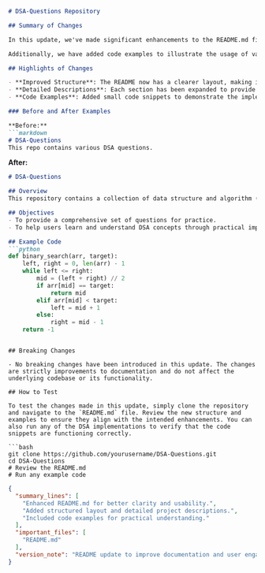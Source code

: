 ```markdown
# DSA-Questions Repository

## Summary of Changes

In this update, we've made significant enhancements to the README.md file to improve clarity and usability for contributors and users alike. The improvements include a more structured layout, detailed descriptions of the project's objectives, and clearer instructions for getting started. These changes aim to facilitate a better understanding of the project, making it easier for new contributors to engage with the codebase and for users to comprehend the functionality offered.

Additionally, we have added code examples to illustrate the usage of various data structures and algorithms implemented in this repository. This helps in bridging the gap between theoretical concepts and practical applications, allowing users to grasp the functionality more intuitively.

## Highlights of Changes

- **Improved Structure**: The README now has a clearer layout, making it easier for users to navigate through sections.
- **Detailed Descriptions**: Each section has been expanded to provide comprehensive information about the project's purpose and goals.
- **Code Examples**: Added small code snippets to demonstrate the implementation of specific data structures and algorithms.

### Before and After Examples

**Before:**
```markdown
# DSA-Questions
This repo contains various DSA questions.
```

**After:**
```markdown
# DSA-Questions

## Overview
This repository contains a collection of data structure and algorithm (DSA) questions along with their solutions implemented in various programming languages.

## Objectives
- To provide a comprehensive set of questions for practice.
- To help users learn and understand DSA concepts through practical implementation.

## Example Code
```python
def binary_search(arr, target):
    left, right = 0, len(arr) - 1
    while left <= right:
        mid = (left + right) // 2
        if arr[mid] == target:
            return mid
        elif arr[mid] < target:
            left = mid + 1
        else:
            right = mid - 1
    return -1
```
```

## Breaking Changes

- No breaking changes have been introduced in this update. The changes are strictly improvements to documentation and do not affect the underlying codebase or its functionality.

## How to Test

To test the changes made in this update, simply clone the repository and navigate to the `README.md` file. Review the new structure and examples to ensure they align with the intended enhancements. You can also run any of the DSA implementations to verify that the code snippets are functioning correctly. 

```bash
git clone https://github.com/yourusername/DSA-Questions.git
cd DSA-Questions
# Review the README.md
# Run any example code
```

```json
{
  "summary_lines": [
    "Enhanced README.md for better clarity and usability.",
    "Added structured layout and detailed project descriptions.",
    "Included code examples for practical understanding."
  ],
  "important_files": [
    "README.md"
  ],
  "version_note": "README update to improve documentation and user engagement."
}
```
```